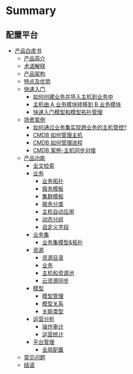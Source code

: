 # Summary

## 配置平台
* [产品白皮书]()
    * [产品简介](产品白皮书/产品简介/Overview.md)
    * [术语解释](产品白皮书/术语解释/Term.md)
    * [产品架构](产品白皮书/产品架构/Architecture.md)
    * [特点及优势](产品白皮书/特点及优势/Advantages.md)
    * [快速入门]()
        * [如何创建业务并导入主机到业务中](产品白皮书/快速入门/case1.md)
        * [主机由 A 业务模块转移到 B 业务模块](产品白皮书/快速入门/case2.md)
        * [快速入门模型和模型拓扑管理](产品白皮书/快速入门/case3.md)
    * [场景案例]()
        * [如何通过业务集实现跨业务的主机管控?](产品白皮书/场景案例/Use-Business-set-to-cover-cross-business-host-manage.md)
        * [CMDB 如何管理主机](产品白皮书/场景案例/CMDB_management_hosts.md)
        * [CMDB 如何管理进程](产品白皮书/场景案例/CMDB_management_process.md)
        * [CMDB 案例-主机同步对接](产品白皮书/场景案例/CMDB_integration.md)
    * [产品功能]()
        * [全文检索](产品白皮书/产品功能/Fulltext.md)
        * [业务]()
            * [业务拓扑](产品白皮书/产品功能/BusinessTopology.md)
            * [服务模板](产品白皮书/产品功能/ServiceTemp.md)
            * [集群模板](产品白皮书/产品功能/SetTemp.md)
            * [服务分类](产品白皮书/产品功能/ServiceType.md)
            * [主机自动应用](产品白皮书/产品功能/HostAuto.md)
            * [动态分组](产品白皮书/产品功能/CustomQuery.md)
            * [自定义字段](产品白皮书/产品功能/Customize.md)
        * [业务集]()
            * [业务集模型&拓扑](产品白皮书/产品功能/Business-set.md)
        * [资源]()
            * [资源目录](产品白皮书/产品功能/Instance.md)
            * [业务](产品白皮书/产品功能/BusinessManagement.md)
            * [主机和资源池](产品白皮书/产品功能/ResourcePool.md)
            * [云资源同步](产品白皮书/产品功能/CloudResource.md)
        * [模型]()
            * [模型管理](产品白皮书/产品功能/Model.md)
            * [模型关系](产品白皮书/产品功能/ModelRelation.md)
            * [关联类型](产品白皮书/产品功能/ModelRelationType.md)
        * [运营分析]()
            * [操作审计](产品白皮书/产品功能/OperationalAudit.md)
            * [运营统计](产品白皮书/产品功能\Statistics.md)
        * [平台管理]()
            * [全局配置](产品白皮书/产品功能/global-settings.md)
    * [常见问题](产品白皮书/FAQ/FAQ.md)
    * [结语](产品白皮书/结语/Conclusion.md)